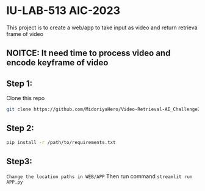 # IU-LAB-513 AIC-2023
This project is to create a web/app to take input as video and return retrieva frame of video 

## NOITCE: It need time to process video and encode keyframe of video   

## Step 1: 
Clone this repo
```bash
git clone https://github.com/MidoriyaHero/Video-Retrieval-AI_Challenge2023
```

## Step 2:
```bash
pip install -r /path/to/requirements.txt
```

## Step3:

`Change the location paths in WEB/APP`
Then run command
`streamlit run APP.py`
